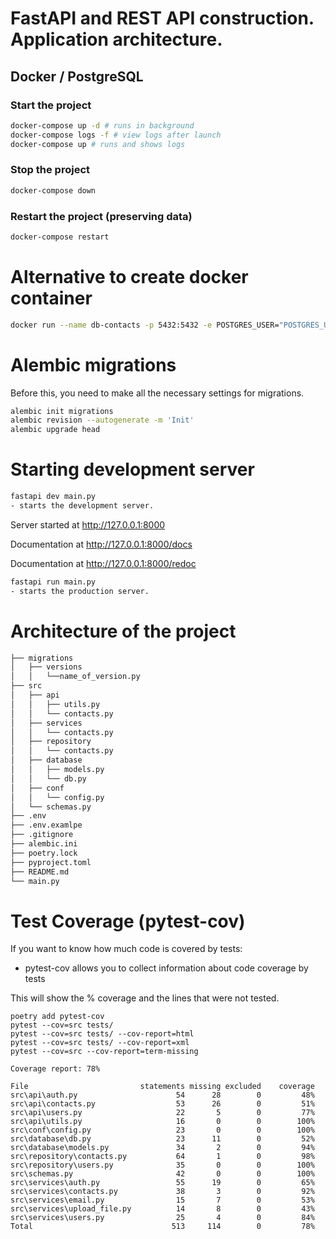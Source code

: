 # FastAPI and REST API construction. Application architecture.

## Docker / PostgreSQL

### Start the project

```bash
docker-compose up -d # runs in background
docker-compose logs -f # view logs after launch
docker-compose up # runs and shows logs
```

### Stop the project

```bash
docker-compose down
```

### Restart the project (preserving data)

```bash
docker-compose restart
```

# Alternative to create docker container

```bash
docker run --name db-contacts -p 5432:5432 -e POSTGRES_USER="POSTGRES_USER" -e POSTGRES_PASSWORD="POSTGRES_PASSWORD" -e POSTGRES_DB="POSTGRES_DB" -d postgres
```

# Alembic migrations

Before this, you need to make all the necessary settings for migrations.

```bash
alembic init migrations
alembic revision --autogenerate -m 'Init'
alembic upgrade head
```

# Starting development server

```bash
fastapi dev main.py
- starts the development server.
```

Server started at http://127.0.0.1:8000

Documentation at http://127.0.0.1:8000/docs

Documentation at http://127.0.0.1:8000/redoc

```bash
fastapi run main.py
- starts the production server.
```

# Architecture of the project

```bash
├── migrations
│   ├── versions
│   │   └──name_of_version.py
├── src
│   ├── api
│   │   ├── utils.py
│   │   └── contacts.py
│   ├── services
│   │   └── contacts.py
│   ├── repository
│   │   └── contacts.py
│   ├── database
│   │   ├── models.py
│   │   └── db.py
│   ├── conf
│   │   └── config.py
│   └── schemas.py
├── .env
├── .env.examlpe
├── .gitignore
├── alembic.ini
├── poetry.lock
├── pyproject.toml
├── README.md
└── main.py
```

# Test Coverage (pytest-cov)

If you want to know how much code is covered by tests:

- pytest-cov allows you to collect information about code coverage by tests

This will show the % coverage and the lines that were not tested.

```
poetry add pytest-cov
pytest --cov=src tests/
pytest --cov=src tests/ --cov-report=html
pytest --cov=src tests/ --cov-report=xml
pytest --cov=src --cov-report=term-missing

```

```
Coverage report: 78%

File	                     statements	missing	excluded	coverage
src\api\auth.py	                     54	     28	       0	     48%
src\api\contacts.py	                 53	     26	       0	     51%
src\api\users.py	                 22	      5	       0	     77%
src\api\utils.py	                 16	      0	       0	    100%
src\conf\config.py	                 23	      0	       0	    100%
src\database\db.py	                 23	     11	       0	     52%
src\database\models.py	             34	      2	       0	     94%
src\repository\contacts.py	         64	      1	       0	     98%
src\repository\users.py	             35	      0	       0	    100%
src\schemas.py	                     42	      0	       0	    100%
src\services\auth.py	             55	     19	       0	     65%
src\services\contacts.py	         38	      3	       0	     92%
src\services\email.py	             15	      7	       0	     53%
src\services\upload_file.py	         14	      8	       0	     43%
src\services\users.py	             25	      4	       0	     84%
Total	                            513	    114	       0	     78%

```
